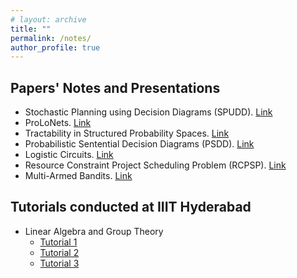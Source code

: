 ```yaml
---
# layout: archive
title: ""
permalink: /notes/
author_profile: true
---
```

## Papers' Notes and Presentations
* Stochastic Planning using Decision Diagrams (SPUDD). [Link](http://kushagra06.github.io/files/spudd.pdf)
* ProLoNets. [Link](http://kushagra06.github.io/files/ProLoNets.pdf)
* Tractability in Structured Probability Spaces. [Link](http://kushagra06.github.io/files/tract_struc_spaces.pdf)
* Probabilistic Sentential Decision Diagrams (PSDD). [Link](http://kushagra06.github.io/files/PSDD_Presentation.pdf)
* Logistic Circuits. [Link](http://kushagra06.github.io/files/logistic_ckts.pdf)
* Resource Constraint Project Scheduling Problem (RCPSP). [Link](http://kushagra06.github.io/files/RCPSP_June6.pdf)
* Multi-Armed Bandits. [Link](http://kushagra06.github.io/files/bandits-scribe.pdf)

## Tutorials conducted at IIIT Hyderabad
* Linear Algebra and Group Theory
  * [Tutorial 1](http://kushagra06.github.io/files/la_tut1.pdf)
  * [Tutorial 2](http://kushagra06.github.io/files/la_tut2.pdf)
  * [Tutorial 3](http://kushagra06.github.io/files/la_tut3.pdf)
